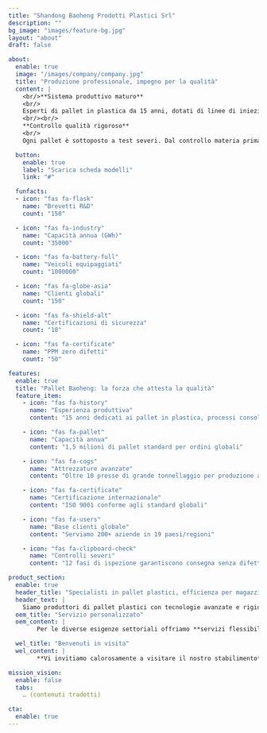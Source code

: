 ```yaml
---
title: "Shandong Baoheng Prodotti Plastici Srl"
description: ""
bg_image: "images/feature-bg.jpg"
layout: "about"
draft: false

about:
  enable: true
  image: "/images/company/company.jpg"
  title: "Produzione professionale, impegno per la qualità"
  content: |
    <br/>**Sistema produttivo maturo**
    <br/>
    Esperti di pallet in plastica da 15 anni, dotati di linee di iniezione automatizzate e officine moderne. La produzione su larga scala e la gestione snella garantiscono uniformità. Capacità annua: 1,58 milioni di pallet per soddisfare i clienti di tutto il mondo.
    <br/><br/>
    **Controllo qualità rigoroso**
    <br/>
    Ogni pallet è sottoposto a test severi. Dal controllo materia prima al test di carico, apparecchiature internazionali verificano resistenza agli urti, corrosione e precisione dimensionale, assicurando operazioni logistiche affidabili.

  button:
    enable: true
    label: "Scarica scheda modelli"
    link: "#"

  funfacts:
  - icon: "fas fa-flask"
    name: "Brevetti R&D"
    count: "150"

  - icon: "fas fa-industry"
    name: "Capacità annua (GWh)"
    count: "35000"

  - icon: "fas fa-battery-full"
    name: "Veicoli equipaggiati"
    count: "1000000"

  - icon: "fas fa-globe-asia"
    name: "Clienti globali"
    count: "150"

  - icon: "fas fa-shield-alt"
    name: "Certificazioni di sicurezza"
    count: "18"

  - icon: "fas fa-certificate"
    name: "PPM zero difetti"
    count: "50"

features:
  enable: true
  title: "Pallet Baoheng: la forza che attesta la qualità"
  feature_item:
    - icon: "fas fa-history"
      name: "Esperienza produttiva"
      content: "15 anni dedicati ai pallet in plastica, processi consolidati"

    - icon: "fas fa-pallet"
      name: "Capacità annua"
      content: "1,5 milioni di pallet standard per ordini globali"

    - icon: "fas fa-cogs"
      name: "Attrezzature avanzate"
      content: "Oltre 10 presse di grande tonnellaggio per produzione automatizzata"

    - icon: "fas fa-certificate"
      name: "Certificazione internazionale"
      content: "ISO 9001 conforme agli standard globali"

    - icon: "fas fa-users"
      name: "Base clienti globale"
      content: "Serviamo 200+ aziende in 19 paesi/regioni"

    - icon: "fas fa-clipboard-check"
      name: "Controlli severi"
      content: "12 fasi di ispezione garantiscono consegna senza difetti"

product_section:
  enable: true
  header_title: "Specialisti in pallet plastici, efficienza per magazzino e logistica"
  header_text: |
    Siamo produttori di pallet plastici con tecnologie avanzate e rigido controllo qualità, offrendo soluzioni conformi agli standard internazionali.
  oem_title: "Servizio personalizzato"
  oem_content: |
        Per le diverse esigenze settoriali offriamo **servizi flessibili su misura**, realizzando il pallet ideale per voi.

  wel_title: "Benvenuti in visita"
  wel_content: |
        **Vi invitiamo calorosamente a visitare il nostro stabilimento** e a scoprire da vicino processi, competenze e gestione qualità.

mission_vision:
  enable: false
  tabs:
    … (contenuti tradotti)

cta:
  enable: true
---
```

